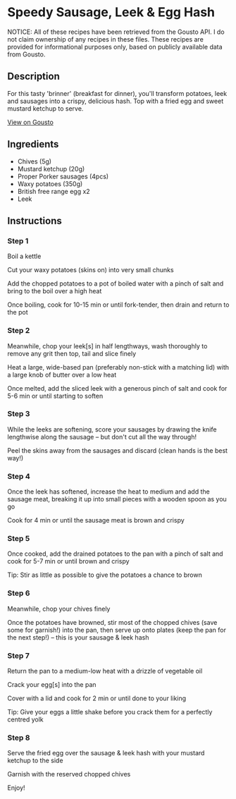 # Speedy Sausage, Leek & Egg Hash

NOTICE: All of these recipes have been retrieved from the Gousto API. I do not claim ownership of any recipes in these files. These recipes are provided for informational purposes only, based on publicly available data from Gousto.

## Description

For this tasty 'brinner' (breakfast for dinner), you'll transform potatoes, leek and sausages into a crispy, delicious hash. Top with a fried egg and sweet mustard ketchup to serve.

[View on Gousto](https://www.gousto.co.uk/recipes/cookbook/speedy-sausage-leek-egg-hash)

## Ingredients

- Chives (5g)
- Mustard ketchup (20g)
- Proper Porker sausages (4pcs)
- Waxy potatoes (350g)
- British free range egg x2
- Leek

## Instructions


### Step 1

Boil a kettle

Cut your waxy potatoes (skins on) into very small chunks

Add the chopped potatoes to a pot of boiled water with a pinch of salt and bring to the boil over a high heat

Once boiling, cook for 10-15 min or until fork-tender, then drain and return to the pot


### Step 2

Meanwhile, chop your leek[s] in half lengthways, wash thoroughly to remove any grit then top, tail and slice finely

Heat a large, wide-based pan (preferably non-stick with a matching lid) with a large knob of butter over a low heat

Once melted, add the sliced leek with a generous pinch of salt and cook for 5-6 min or until starting to soften


### Step 3

While the leeks are softening, score your sausages by drawing the knife lengthwise along the sausage – but don't cut all the way through!

Peel the skins away from the sausages and discard (clean hands is the best way!)


### Step 4

Once the leek has softened, increase the heat to medium and add the sausage meat, breaking it up into small pieces with a wooden spoon as you go

Cook for 4 min or until the sausage meat is brown and crispy


### Step 5

Once cooked, add the drained potatoes to the pan with a pinch of salt and cook for 5-7 min or until brown and crispy

Tip: Stir as little as possible to give the potatoes a chance to brown


### Step 6

Meanwhile, chop your chives finely

Once the potatoes have browned, stir most of the chopped chives (save some for garnish!) into the pan, then serve up onto plates (keep the pan for the next step!) – this is your sausage & leek hash


### Step 7

Return the pan to a medium-low heat with a drizzle of vegetable oil

Crack your egg[s] into the pan

Cover with a lid and cook for 2 min or until done to your liking

Tip: Give your eggs a little shake before you crack them for a perfectly centred yolk

### Step 8

Serve the fried egg over the sausage & leek hash with your mustard ketchup to the side

Garnish with the reserved chopped chives

Enjoy!

